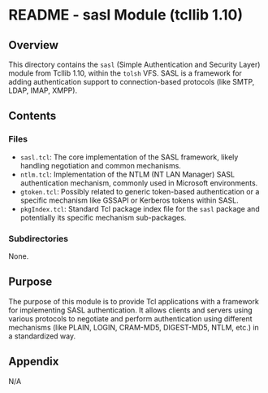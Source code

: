 # README - sasl Module (tcllib 1.10)

## Overview

This directory contains the `sasl` (Simple Authentication and Security Layer) module from Tcllib 1.10, within the `tolsh` VFS. SASL is a framework for adding authentication support to connection-based protocols (like SMTP, LDAP, IMAP, XMPP).

## Contents

### Files

- `sasl.tcl`: The core implementation of the SASL framework, likely handling negotiation and common mechanisms.
- `ntlm.tcl`: Implementation of the NTLM (NT LAN Manager) SASL authentication mechanism, commonly used in Microsoft environments.
- `gtoken.tcl`: Possibly related to generic token-based authentication or a specific mechanism like GSSAPI or Kerberos tokens within SASL.
- `pkgIndex.tcl`: Standard Tcl package index file for the `sasl` package and potentially its specific mechanism sub-packages.

### Subdirectories

None.

## Purpose

The purpose of this module is to provide Tcl applications with a framework for implementing SASL authentication. It allows clients and servers using various protocols to negotiate and perform authentication using different mechanisms (like PLAIN, LOGIN, CRAM-MD5, DIGEST-MD5, NTLM, etc.) in a standardized way.

## Appendix

N/A 